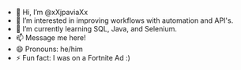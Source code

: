 - 👋 Hi, I’m @xXjpaviaXx
- 👀 I’m interested in improving workflows with automation and API's. 
- 🌱 I’m currently learning SQL, Java, and Selenium. 
- 📫 Message me here!
- 😄 Pronouns: he/him
- ⚡ Fun fact: I was on a Fortnite Ad :) 

<!---
xXjpaviaXx/xXjpaviaXx is a ✨ special ✨ repository because its `README.md` (this file) appears on your GitHub profile.
You can click the Preview link to take a look at your changes.
--->
